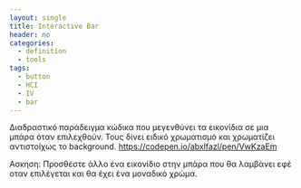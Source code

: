 ```yaml
---
layout: single
title: Interactive Bar
header: no
categories:
  - definition
  - tools
tags:
  - button
  - HCI
  - IV
  - bar
---
```


Διαδραστικό παράδειγμα κώδικα που μεγενθύνει τα εικονίδια σε μια μπάρα όταν επιλεχθούν. Τους δίνει ειδικό χρωματισμό και χρωματίζει αντιστοίχως το background.  https://codepen.io/abxlfazl/pen/VwKzaEm

Ασκηση: Προσθέστε άλλο ένα εικονίδιο στην μπάρα που θα λαμβάνει εφέ οταν επιλέγεται και θα έχει ένα μοναδικό χρώμα.
